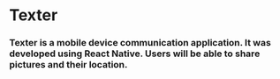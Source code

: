 # Texter
### Texter is a mobile device communication application. It was developed using React Native. Users will be able to share pictures and their location.